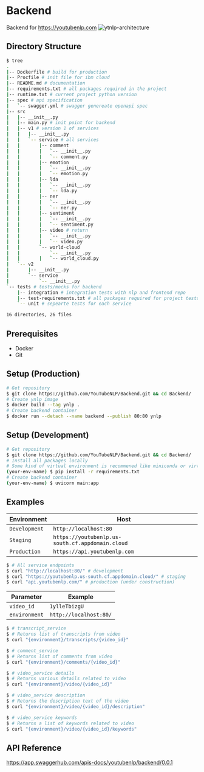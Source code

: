 # Backend
Backend for https://youtubenlp.com
![ytnlp-architecture](https://user-images.githubusercontent.com/31156696/89206709-4aedba00-d5d7-11ea-9b9c-b7ec6ad23a45.png)

## Directory Structure
```bash
$ tree
.
|-- Dockerfile # build for production
|-- Procfile # init file for ibm cloud
|-- README.md # documentation
|-- requirements.txt # all packages required in the project
|-- runtime.txt # current project python version
|-- spec # api specification
|   `-- swagger.yml # swagger genereate openapi spec
|-- src
|   |-- __init__.py
|   |-- main.py # init point for backend
|   |-- v1 # version 1 of services
|   |   |-- __init__.py
|   |   `-- service # all services
|   |       |-- comment
|   |       |   `-- __init__.py
|   |       |   `-- comment.py
|   |       |-- emotion
|   |       |   `-- __init__.py
|   |       |   `-- emotion.py
|   |       |-- lda
|   |       |   `-- __init__.py
|   |       |   `-- lda.py
|   |       |-- ner
|   |       |   `-- __init__.py
|   |       |   `-- ner.py
|   |       |-- sentiment
|   |       |   `-- __init__.py
|   |       |   `-- sentiment.py
|   |       |-- video # return 
|   |       |   `-- __init__.py
|   |       |   `-- video.py
|   |       `-- world-cloud
|   |           `-- __init__.py
|   |       |   `-- world_cloud.py
|   `-- v2
|       |-- __init__.py
|       `-- service
|           `-- __init__.py
`-- tests # tests/mocks for backend
    |-- integration # integration tests with nlp and frontend repo
    |-- test-requirements.txt # all packages required for project tests 
    `-- unit # sepearte tests for each service

16 directories, 26 files
```

## Prerequisites
- Docker
- Git

## Setup (Production)
```bash
# Get repository
$ git clone https://github.com/YouTubeNLP/Backend.git && cd Backend/
# Create ynlp image
$ docker build --tag ynlp .
# Create backend container
$ docker run --detach --name backend --publish 80:80 ynlp
 ```

## Setup (Development)
```bash
# Get repository
$ git clone https://github.com/YouTubeNLP/Backend.git && cd Backend/
# Install all packages locally
# Some kind of virtual environment is recommened like miniconda or virtualenv
(your-env-name) $ pip install -r requirements.txt
# Create backend container
(your-env-name) $ uvicorn main:app
 ```

## Examples
| Environment | Host 
| - | - 
| `Development` | `http://localhost:80`
| `Staging` | `https://youtubenlp.us-south.cf.appdomain.cloud`
| `Production` | `https://api.youtubenlp.com`

```bash
$ # All service endpoints
$ curl "http://localhost:80/" # development
$ curl "https://youtubenlp.us-south.cf.appdomain.cloud/" # staging
$ curl "api.youtubenlp.com/" # production (under construction)
```

| Parameter | Example 
| - | - 
| `video_id` | `1ylleTbizgU`
| `environment` | `http://localhost:80/`

```bash
$ # transcript_service
$ # Returns list of transcripts from video
$ curl "{environment}/transcripts/{video_id}"
```
```bash
$ # comment_service
$ # Returns list of comments from video
$ curl "{environment}/comments/{video_id}"
```
```bash
$ # video_service details
$ # Returns various details related to video
$ curl "{environment}/video/{video_id}"
```
```bash
$ # video_service description
$ # Returns the description text of the video
$ curl "{environment}/video/{video_id}/description"
```
```bash
$ # video_service keywords
$ # Returns a list of keywords related to video
$ curl "{environment}/video/{video_id}/keywords"
```

## API Reference
https://app.swaggerhub.com/apis-docs/youtubenlp/backend/0.0.1
